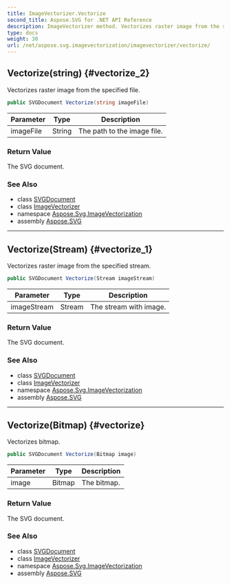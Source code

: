 ```yaml
---
title: ImageVectorizer.Vectorize
second_title: Aspose.SVG for .NET API Reference
description: ImageVectorizer method. Vectorizes raster image from the specified file
type: docs
weight: 30
url: /net/aspose.svg.imagevectorization/imagevectorizer/vectorize/
---
```

## Vectorize(string) {#vectorize_2}

Vectorizes raster image from the specified file.

```csharp
public SVGDocument Vectorize(string imageFile)
```

| Parameter | Type | Description |
| --- | --- | --- |
| imageFile | String | The path to the image file. |

### Return Value

The SVG document.

### See Also

* class [SVGDocument](../../../aspose.svg/svgdocument/)
* class [ImageVectorizer](../)
* namespace [Aspose.Svg.ImageVectorization](../../../aspose.svg.imagevectorization/)
* assembly [Aspose.SVG](../../../)

---

## Vectorize(Stream) {#vectorize_1}

Vectorizes raster image from the specified stream.

```csharp
public SVGDocument Vectorize(Stream imageStream)
```

| Parameter | Type | Description |
| --- | --- | --- |
| imageStream | Stream | The stream with image. |

### Return Value

The SVG document.

### See Also

* class [SVGDocument](../../../aspose.svg/svgdocument/)
* class [ImageVectorizer](../)
* namespace [Aspose.Svg.ImageVectorization](../../../aspose.svg.imagevectorization/)
* assembly [Aspose.SVG](../../../)

---

## Vectorize(Bitmap) {#vectorize}

Vectorizes bitmap.

```csharp
public SVGDocument Vectorize(Bitmap image)
```

| Parameter | Type | Description |
| --- | --- | --- |
| image | Bitmap | The bitmap. |

### Return Value

The SVG document.

### See Also

* class [SVGDocument](../../../aspose.svg/svgdocument/)
* class [ImageVectorizer](../)
* namespace [Aspose.Svg.ImageVectorization](../../../aspose.svg.imagevectorization/)
* assembly [Aspose.SVG](../../../)
